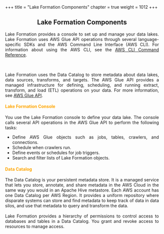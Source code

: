 +++
title = "Lake Formation Components"
chapter = true
weight = 1012
+++

<div style="text-align: justify">
<center><h2>Lake Formation Components</h2></center>

Lake Formation provides a console to set up and manage your data lakes. Lake Formation uses AWS Glue API operations through several language-specific SDKs and the AWS Command Line Interface (AWS CLI). For information about using the AWS CLI, see the <a href="https://aws.amazon.com/cli/">AWS CLI Command Reference</a>.

</br></br>
Lake Formation uses the Data Catalog to store metadata about data lakes, data sources, transforms, and targets. The AWS Glue API provides a managed infrastructure for defining, scheduling, and running extract, transform, and load (ETL) operations on your data.  For more information, see <a href="https://docs.aws.amazon.com/glue/latest/dg/aws-glue-api.html">AWS Glue API</a>.

<h4 style="color:orange !important;">Lake Formation Console</h4>
You use the Lake Formation console to define your data lake. The console calls several API operations in the AWS Glue API to perform the following tasks:
<ul>
<li>Define AWS Glue objects such as jobs, tables, crawlers, and connections.</li>
<li>Schedule when crawlers run.</li>
<li>Define events or schedules for job triggers.</li>
<li>Search and filter lists of Lake Formation objects.</li>
</ul>

<h4 style="color:orange !important;">Data Catalog</h4>
The Data Catalog is your persistent metadata store. It is a managed service that lets you store, annotate, and share metadata in the AWS Cloud in the same way you would in an Apache Hive metastore. Each AWS account has one Data Catalog per AWS Region. It provides a uniform repository where disparate systems can store and find metadata to keep track of data in data silos, and use that metadata to query and transform the data.
</br></br>
Lake Formation provides a hierarchy of permissions to control access to databases and tables in a Data Catalog. You grant and revoke access to resources to manage access.
</div>